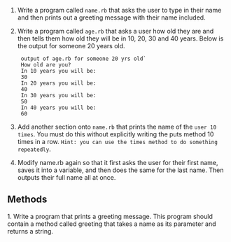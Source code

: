 1. Write a program called `name.rb` that asks the user to type in their name and then prints out a greeting message with their name included.

2. Write a program called  `age.rb` that asks a user how old they are and then tells them how old they will be in 10, 20, 30 and 40 years. Below is the output for someone 20 years old.


        output of age.rb for someone 20 yrs old`
        How old are you?
        In 10 years you will be:
        30
        In 20 years you will be:
        40
        In 30 years you will be:
        50
        In 40 years you will be:
        60
3. Add another section onto `name.rb` that prints the name of the `user 10 times`. You must do this without explicitly writing the puts method 10 times in a row. `Hint: you can use the times method to do something repeatedly`.
4. Modify name.rb again so that it first asks the user for their first name, saves it into a variable, and then does the same for the last name. Then outputs their full name all at once.

<h2>Methods</h2>
1. Write a program that prints a greeting message. This program should contain a method called greeting that takes a name as its parameter and returns a string.

